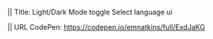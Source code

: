 || Title: Light/Dark Mode toggle Select language ui

|| URL CodePen: https://codepen.io/emnatkins/full/ExdJaKG
